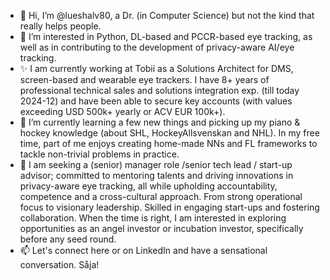 - 👋 Hi, I’m @lueshalv80, a Dr. (in Computer Science) but not the kind that really helps people.
- 👀 I’m interested in Python, DL-based and PCCR-based eye tracking, as well as in contributing to the development of privacy-aware AI/eye tracking.
- ✨ I am currently working at Tobii as a Solutions Architect for DMS, screen-based and wearable eye trackers. I have 8+ years of professional technical sales and solutions integration exp. (till today 2024-12) and have been able to secure key accounts (with values exceeding USD 500k+ yearly or ACV EUR 100k+).
- 🌱 I’m currently learning a few new things and picking up my piano & hockey knowledge (about SHL, HockeyAllsvenskan and NHL). In my free time, part of me enjoys creating home-made NNs and FL frameworks to tackle non-trivial problems in practice.
- 💜 I am seeking a (senior) manager role /senior tech lead / start-up advisor; committed to mentoring talents and driving innovations in privacy-aware eye tracking, all while upholding accountability, competence and a cross-cultural approach. From strong operational focus to visionary leadership. Skilled in engaging start-ups and fostering collaboration. When the time is right, I am interested in exploring opportunities as an angel investor or incubation investor, specifically before any seed round.
- 📫 Let's connect here or on LinkedIn and have a sensational conversation. Såja!

<!---
lueshalv80/lueshalv80 is a ✨ special ✨ repository because its `README.md` (this file) appears on your GitHub profile.
You can click the Preview link to take a look at your changes.
--->
